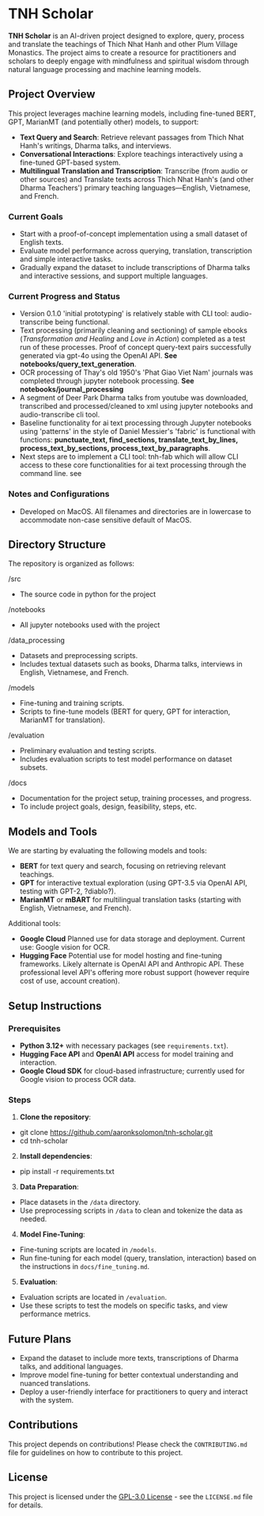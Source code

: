 # TNH Scholar

**TNH Scholar** is an AI-driven project designed to explore, query, process and translate the teachings of Thich Nhat Hanh and other Plum Village Monastics. The project aims to create a resource for practitioners and scholars to deeply engage with mindfulness and spiritual wisdom through natural language processing and machine learning models.

## Project Overview

This project leverages machine learning models, including fine-tuned BERT, GPT, MarianMT (and potentially other) models, to support:
- **Text Query and Search**: Retrieve relevant passages from Thich Nhat Hanh's writings, Dharma talks, and interviews.
- **Conversational Interactions**: Explore teachings interactively using a fine-tuned GPT-based system.
- **Multilingual Translation and Transcription**: Transcribe (from audio or other sources) and Translate texts across Thich Nhat Hanh's (and other Dharma Teachers') primary teaching languages—English, Vietnamese, and French.

### Current Goals
- Start with a proof-of-concept implementation using a small dataset of English texts.
- Evaluate model performance across querying, translation, transcription and simple interactive tasks.
- Gradually expand the dataset to include transcriptions of Dharma talks and interactive sessions, and support multiple languages.

### Current Progress and Status
- Version 0.1.0 'initial prototyping' is relatively stable with CLI tool: audio-transcribe being functional.
- Text processing (primarily cleaning and sectioning) of sample ebooks (*Transformation and Healing* and *Love in Action*) completed as a test run of these processes. Proof of concept query-text pairs successfully generated via gpt-4o using the OpenAI API. **See notebooks/query_text_generation**.
- OCR processing of Thay's old 1950's 'Phat Giao Viet Nam' journals was completed through jupyter notebook processing. **See notebooks/journal_processing**
- A segment of Deer Park Dharma talks from youtube was downloaded, transcribed and processed/cleaned to xml using jupyter notebooks and audio-transcribe cli tool.
- Baseline functionality for ai text processing through Jupyter notebooks using 'patterns' in the style of Daniel Messier's 'fabric' is functional with functions: **punctuate_text, find_sections, translate_text_by_lines, process_text_by_sections, process_text_by_paragraphs**.
- Next steps are to implement a CLI tool: tnh-fab which will allow CLI access to these core functionalities for ai text processing through the command line. see 

### Notes and Configurations
- Developed on MacOS. All filenames and directories are in lowercase to accommodate non-case sensitive default of MacOS.

## Directory Structure

The repository is organized as follows:

/src
  - The source code in python for the project

/notebooks
  - All jupyter notebooks used with the project

/data_processing
  - Datasets and preprocessing scripts.
  - Includes textual datasets such as books, Dharma talks, interviews in English, Vietnamese, and French.

/models
  - Fine-tuning and training scripts.
  - Scripts to fine-tune models (BERT for query, GPT for interaction, MarianMT for translation).

/evaluation
  - Preliminary evaluation and testing scripts.
  - Includes evaluation scripts to test model performance on dataset subsets.

/docs
  - Documentation for the project setup, training processes, and progress.
  - To include project goals, design, feasibility, steps, etc. 

## Models and Tools

We are starting by evaluating the following models and tools:
- **BERT** for text query and search, focusing on retrieving relevant teachings.
- **GPT** for interactive textual exploration (using GPT-3.5 via OpenAI API, testing with GPT-2, ?diablo?).
- **MarianMT** or **mBART** for multilingual translation tasks (starting with English, Vietnamese, and French).
  
Additional tools:
- **Google Cloud** Planned use for data storage and deployment. Current use: Google vision for OCR.
- **Hugging Face** Potential use for model hosting and fine-tuning frameworks. Likely alternate is OpenAI API and Anthropic API. These professional level API's offering more robust support (however require cost of use, account creation).

## Setup Instructions

### Prerequisites
- **Python 3.12+** with necessary packages (see `requirements.txt`).
- **Hugging Face API** and **OpenAI API** access for model training and interaction.
- **Google Cloud SDK** for cloud-based infrastructure; currently used for Google vision to process OCR data.

### Steps

1. **Clone the repository**:
- git clone https://github.com/aaronksolomon/tnh-scholar.git
- cd tnh-scholar
  
2. **Install dependencies**:
- pip install -r requirements.txt

3. **Data Preparation**:
- Place datasets in the `/data` directory.
- Use preprocessing scripts in `/data` to clean and tokenize the data as needed.

4. **Model Fine-Tuning**:
- Fine-tuning scripts are located in `/models`.
- Run fine-tuning for each model (query, translation, interaction) based on the instructions in `docs/fine_tuning.md`.

5. **Evaluation**:
- Evaluation scripts are located in `/evaluation`.
- Use these scripts to test the models on specific tasks, and view performance metrics.

## Future Plans

- Expand the dataset to include more texts, transcriptions of Dharma talks, and additional languages.
- Improve model fine-tuning for better contextual understanding and nuanced translations.
- Deploy a user-friendly interface for practitioners to query and interact with the system.

## Contributions

This project depends on contributions! Please check the `CONTRIBUTING.md` file for guidelines on how to contribute to this project.

## License

This project is licensed under the [GPL-3.0 License](LICENSE) - see the `LICENSE.md` file for details.
